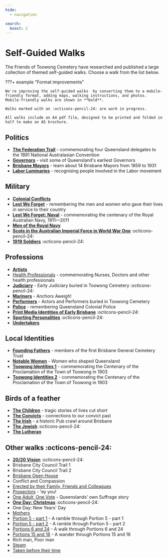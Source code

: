 ```yaml
---
hide:
  - navigation

search:
  boost: 2  
---
```


# Self-Guided Walks

The Friends of Toowong Cemetery have researched and published a large collection of themed self-guided walks. Choose a walk from the list below.

???+ example "Format improvements" 

    We're improving the self-guided walks  by converting them to a mobile-friendly format, adding maps, walking instructions, and photos. Mobile-friendly walks are shown in **bold**.

    Walks marked with an :octicons-pencil-24: are work in progress. 
    
    All walks include an A4 pdf file, designed to be printed and folded in half to make an A5 brochure. 

<!-- 

![](../assets/self-guided-walk-brochures.jpg){ width="50%" } 

*<small>Self-guided walk brochures are available in the [Museum](../cemetery/museum.md)</small>*

-->


## Politics

- **[The Federation Trail][federation-trail]** - commemorating four Queensland delegates to the 1891 National Australasian Convention
- **[Governors][governors-past]** - visit some of Queensland's earliest Governors
- **[Brisbane Mayors][brisbane-mayors]** - learn about 14 Brisbane Mayors from 1859 to 1931
- **[Labor Luminaries][labor-luminaries]** - recognising people involved in the Labor movement 

## Military 

- **[Colonial Conflicts][colonial-conflicts]**
- **[Lest We Forget][lest-we-forget]** - remembering the men and women who gave their lives in service to their country
- **[Lest We Forget: Naval][lest-we-forget-navy]** - commemorating the centenary of the Royal Australian Navy, 1911—2011
- **[Men of the Royal Navy][rn]** 
- **[Scots in the Australian Imperial Force in World War One][scots-ww1]** :octicons-pencil-24:
- **[1919 Soldiers][1919-soldiers]**  :octicons-pencil-24:

<!-- - **[Toowong Cemetery Remembrance Walk][remembrance-walk]** - explore the lives of Queensland's volunteer troops and take a moment to reflect on the service and sacrifice for which the Anzac Legend is known. -->

## Professions

- **[Artists][artists]**
- [Health Professionals][nurses] - commemorating Nurses, Doctors and other health professionals 
- **[Judiciary][judiciary]** - Early Judiciary buried in Toowong Cemetery :octicons-pencil-24:
- **[Mariners][mariners]** - Anchors Aweigh!
- **[Performers][actors]** - Actors and Performers buried in Toowong Cemetery
- **[Police][thin-blue-line]** - remembering Queensland Colonial Police
- **[Print Media Identities of Early Brisbane][printers]** :octicons-pencil-24:
- **[Sporting Personalities][sporting-personalities]** :octicons-pencil-24:
- **[Undertakers][undertakers]**

## Local Identities

- **[Founding Fathers][founding-fathers]** - members of the first Brisbane General Cemetery Trust
- **[Notable Women][notable-women]** - Women who shaped Queensland
- **[Toowong Identities 1][toowong-identities-1]** - commemorating the Centenary of the Proclamation of the Town of Toowong in 1903
- **[Toowong Identities 2][toowong-identities-2]** - commemorating the Centenary of the Proclamation of the Town of Toowong in 1903


## Birds of a feather 

- **[The Children][children]** - tragic stories of lives cut short
- **[The Convicts][convicts]** - connections to our convict past
- **[The Irish][irish-trail]** - a historic Pub crawl around Brisbane
- **[The Jewish][jewish-trail]**  :octicons-pencil-24:
- **[The Lutheran][lutheran-trail]** 


## Other walks :octicons-pencil-24:

- **[20/20 Vision](2020-vision.md)** :octicons-pencil-24: 
- Brisbane City Council Trail 1 <!-- [Brisbane City Council Trail 1][bcc-walk-1] - A tour of the southern corner portion of Toowong Cemetery. -->
- Brisbane City Council Trail 2 <!-- [Brisbane City Council Trail 2][bcc-walk-2] -->
- [Brisbane Open House](../assets/guides/boh.pdf) <!-- [Brisbane Open House][brisbane-open-house] -->
- Conflict and Compassion
- [Erected by their Family, Friends and Colleagues](../assets/guides/erected-by-friends.pdf)
- [Propectors](../assets/guides/prospectors.pdf) - 'ey you!
- [One Adult, One Vote](../assets/guides/sufferage.pdf) - Queenslands' own Suffrage story
- **[One Day: Christmas](christmas.md)** :octicons-pencil-24:
- One Day: New Years' Day
- [Mothers](../assets/guides/mothers.pdf)
- [Portion 5 - part 1](../assets/guides/portion5-part1.pdf) - A ramble through Portion 5 - part 1
- [Portion 5 - part 2](../assets/guides/portion5-part2.pdf) - A ramble through Portion 5 - part 2
- [Portions 6 and 24](../assets/guides/portion6-and-24.pdf) - A walk through Portions 6 and 24
- [Portions 15 and 16](../assets/guides/portion15-and-16.pdf) - A wander through Portions 15 and 16
- Rich man, Poor man <!-- [Rich man, Poor man](../assets/guides/rich-man-poor-man.pdf) -->
- [Steam](../assets/guides/steam.pdf)
- [Taken before their time](../assets/guides/taken-before-their-time.pdf)


<!-- links to pages or pdfs -->

[federation-trail]: federation-trail.md
[governors-past]: governors-past.md
[brisbane-mayors]: brisbane-mayors.md
[labor-luminaries]: labor-luminaries.md

[lest-we-forget]: lest-we-forget.md
[lest-we-forget-navy]: lest-we-forget-navy.md
[rn]: men-of-the-royal-navy.md
[remembrance-walk]: remembrance-walk.md
[scots-ww1]: scots-in-the-aif-ww1.md
[1919-soldiers]: 1919-soldiers.md
[colonial-conflicts]: colonial-conflicts.md

[actors]: all-the-worlds-a-stage.md 
[artists]: artists.md
[mariners]: anchors-aweigh.md
[judiciary]: judiciary.md
[printers]: printers.md
[thin-blue-line]: thin-blue-line.md
[sporting-personalities]: sporting-personalities.md
[undertakers]: undertakers.md 
[nurses]: ../assets/guides/in-their-caring-hands.pdf
[nursesx]: in-their-caring-hands.md

[founding-fathers]: founding-fathers.md
[notable-women]: notable-women.md
[toowong-identities-1]: toowong-identities-1.md
[toowong-identities-2]: toowong-identities-2.md

[convicts]: convict-connections.md
[irish-trail]: irish-trail.md
[jewish-trail]: jewish-trail.md
[lutheran-trail]: lutheran-trail.md
[children]: children.md

[bcc-walk-1]: bcc-walk-1.md
[bcc-walk-2]: bcc-walk-2.md
